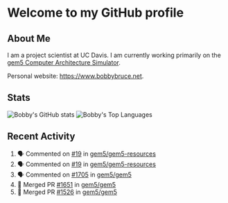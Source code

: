 # Welcome to my GitHub profile

## About Me

I am a project scientist at UC Davis. I am currently working primarily on the [gem5 Computer Architecture Simulator](https://github.com/gem5).

Personal website: <https://www.bobbybruce.net>.

## Stats

![Bobby's GitHub stats](https://github-readme-stats.vercel.app/api?username=bobbyrbruce&show_icons=true&theme=responsive&include_all_commits=true&count_private=true&show=reviews&disable_animations=true)
![Bobby's Top Languages ](https://github-readme-stats.vercel.app/api/top-langs/?username=bobbyrbruce&layout=compact&theme=responsive&count_private=true&langs_count=10&disable_animations=true)

## Recent Activity

<!--START_SECTION:activity-->
1. 🗣 Commented on [#19](https://github.com/gem5/gem5-resources/pull/19#issuecomment-2434347347) in [gem5/gem5-resources](https://github.com/gem5/gem5-resources)
2. 🗣 Commented on [#19](https://github.com/gem5/gem5-resources/pull/19#issuecomment-2434226940) in [gem5/gem5-resources](https://github.com/gem5/gem5-resources)
3. 🗣 Commented on [#1705](https://github.com/gem5/gem5/pull/1705#issuecomment-2434202036) in [gem5/gem5](https://github.com/gem5/gem5)
4. 🎉 Merged PR [#1651](https://github.com/gem5/gem5/pull/1651) in [gem5/gem5](https://github.com/gem5/gem5)
5. 🎉 Merged PR [#1526](https://github.com/gem5/gem5/pull/1526) in [gem5/gem5](https://github.com/gem5/gem5)
<!--END_SECTION:activity-->
